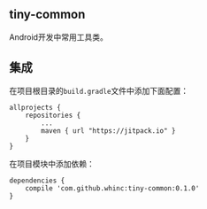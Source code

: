 ## tiny-common

Android开发中常用工具类。


## 集成

在项目根目录的`build.gradle`文件中添加下面配置：
```
allprojects {
    repositories {
        ...
        maven { url "https://jitpack.io" }
    }
}
```

在项目模块中添加依赖：
```
dependencies {
    compile 'com.github.whinc:tiny-common:0.1.0'
}
```

